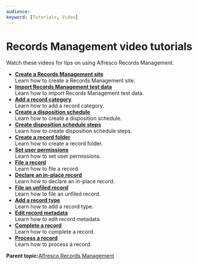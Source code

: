 ```yaml
---
audience: 
keyword: [Tutorials, Video]
---
```


# Records Management video tutorials

Watch these videos for tips on using Alfresco Records Management.

-   **[Create a Records Management site](../concepts/rm-tutorials-01.md)**  
Learn how to create a Records Management site.
-   **[Import Records Management test data](../concepts/rm-tutorials-02.md)**  
Learn how to import Records Management test data.
-   **[Add a record category](../concepts/rm-tutorials-03.md)**  
Learn how to add a record category.
-   **[Create a disposition schedule](../concepts/rm-tutorials-04.md)**  
Learn how to create a disposition schedule.
-   **[Create disposition schedule steps](../concepts/rm-tutorials-05.md)**  
Learn how to create disposition schedule steps.
-   **[Create a record folder](../concepts/rm-tutorials-06.md)**  
Learn how to create a record folder.
-   **[Set user permissions](../concepts/rm-tutorials-07.md)**  
Learn how to set user permissions.
-   **[File a record](../concepts/rm-tutorials-08.md)**  
Learn how to file a record.
-   **[Declare an in-place record](../concepts/rm-tutorials-09.md)**  
Learn how to declare an in-place record.
-   **[File an unfiled record](../concepts/rm-tutorials-10.md)**  
Learn how to file an unfiled record.
-   **[Add a record type](../concepts/rm-tutorials-11.md)**  
Learn how to add a record type.
-   **[Edit record metadata](../concepts/rm-tutorials-12.md)**  
Learn how to edit record metadata.
-   **[Complete a record](../concepts/rm-tutorials-13.md)**  
Learn how to complete a record.
-   **[Process a record](../concepts/rm-tutorials-14.md)**  
Learn how to process a record.

**Parent topic:**[Alfresco Records Management](../concepts/welcome-rm.md)

